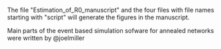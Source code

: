 The file "Estimation_of_R0_manuscript" and the four files with file names starting with "script" will generate the figures in the manuscript. 

Main parts of the event based simulation sofware for annealed networks were written by @joelmiller

